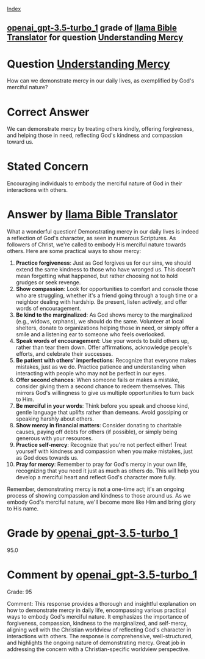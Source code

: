 
[Index](../../../../index.md)
## [openai_gpt-3.5-turbo_1](../../../grading_models/openai_gpt-3.5-turbo_1.md) grade of [llama Bible Translator](../../../answering_models/llama_Bible_Translator.md) for question [Understanding Mercy](../../../questions/Understanding_Mercy.md)

# Question [Understanding Mercy](../../../questions/Understanding_Mercy.md)
How can we demonstrate mercy in our daily lives, as exemplified by God's merciful nature?

# Correct Answer
We can demonstrate mercy by treating others kindly, offering forgiveness, and helping those in need, reflecting God's kindness and compassion toward us.

# Stated Concern
Encouraging individuals to embody the merciful nature of God in their interactions with others.

# Answer by [llama Bible Translator](../../../answering_models/llama_Bible_Translator.md)
What a wonderful question! Demonstrating mercy in our daily lives is indeed a reflection of God's character, as seen in numerous Scriptures. As followers of Christ, we're called to embody His merciful nature towards others. Here are some practical ways to show mercy:

1. **Practice forgiveness**: Just as God forgives us for our sins, we should extend the same kindness to those who have wronged us. This doesn't mean forgetting what happened, but rather choosing not to hold grudges or seek revenge.
2. **Show compassion**: Look for opportunities to comfort and console those who are struggling, whether it's a friend going through a tough time or a neighbor dealing with hardship. Be present, listen actively, and offer words of encouragement.
3. **Be kind to the marginalized**: As God shows mercy to the marginalized (e.g., widows, orphans), we should do the same. Volunteer at local shelters, donate to organizations helping those in need, or simply offer a smile and a listening ear to someone who feels overlooked.
4. **Speak words of encouragement**: Use your words to build others up, rather than tear them down. Offer affirmations, acknowledge people's efforts, and celebrate their successes.
5. **Be patient with others' imperfections**: Recognize that everyone makes mistakes, just as we do. Practice patience and understanding when interacting with people who may not be perfect in our eyes.
6. **Offer second chances**: When someone fails or makes a mistake, consider giving them a second chance to redeem themselves. This mirrors God's willingness to give us multiple opportunities to turn back to Him.
7. **Be merciful in your words**: Think before you speak and choose kind, gentle language that uplifts rather than demeans. Avoid gossiping or speaking harshly about others.
8. **Show mercy in financial matters**: Consider donating to charitable causes, paying off debts for others (if possible), or simply being generous with your resources.
9. **Practice self-mercy**: Recognize that you're not perfect either! Treat yourself with kindness and compassion when you make mistakes, just as God does towards us.
10. **Pray for mercy**: Remember to pray for God's mercy in your own life, recognizing that you need it just as much as others do. This will help you develop a merciful heart and reflect God's character more fully.

Remember, demonstrating mercy is not a one-time act; it's an ongoing process of showing compassion and kindness to those around us. As we embody God's merciful nature, we'll become more like Him and bring glory to His name.

# Grade by [openai_gpt-3.5-turbo_1](../../../grading_models/openai_gpt-3.5-turbo_1.md)
95.0

# Comment by [openai_gpt-3.5-turbo_1](../../../grading_models/openai_gpt-3.5-turbo_1.md)
Grade: 95

Comment: This response provides a thorough and insightful explanation on how to demonstrate mercy in daily life, encompassing various practical ways to embody God's merciful nature. It emphasizes the importance of forgiveness, compassion, kindness to the marginalized, and self-mercy, aligning well with the Christian worldview of reflecting God's character in interactions with others. The response is comprehensive, well-structured, and highlights the ongoing nature of demonstrating mercy. Great job in addressing the concern with a Christian-specific worldview perspective.
